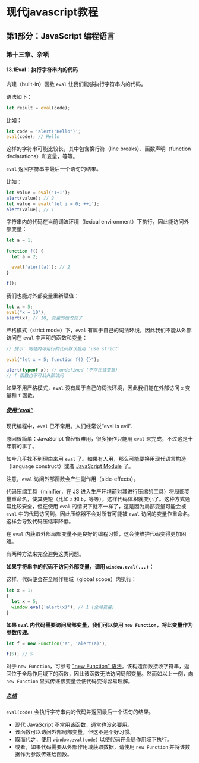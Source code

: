 

# 现代javascript教程

## 第1部分：JavaScript 编程语言

### 第十三章、杂项

#### 13.1Eval：执行字符串内的代码

内建（built-in）函数 `eval` 让我们能够执行字符串内的代码。

语法如下：

```javascript
let result = eval(code);
```

比如：

```javascript
let code = 'alert("Hello")';
eval(code); // Hello
```

这样的字符串可能比较长，其中包含换行符（line breaks）、函数声明（function declarations）和变量，等等。

`eval` 返回字符串中最后一个语句的结果。

比如：

```javascript
let value = eval('1+1');
alert(value); // 2
let value = eval('let i = 0; ++i');
alert(value); // 1
```

字符串内的代码在当前词法环境（lexical environment）下执行，因此能访问外部变量：

```javascript
let a = 1;

function f() {
  let a = 2;

  eval('alert(a)'); // 2
}

f();
```

我们也能对外部变量重新赋值：

```javascript
let x = 5;
eval("x = 10");
alert(x); // 10, 变量的值改变了
```

严格模式（strict mode）下，`eval` 有属于自己的词法环境，因此我们不能从外部访问在 `eval` 中声明的函数和变量：

```javascript
// 提示: 网站内可运行的代码默认启用 'use strict'

eval("let x = 5; function f() {}");

alert(typeof x); // undefined (不存在该变量)
// f 函数也不可从外部访问
```

如果不用严格模式，`eval` 没有属于自己的词法环境，因此我们能在外部访问 `x` 变量和 `f` 函数。

##### [使用“eval”](https://zh.javascript.info/eval#shi-yong-eval)

现代编程中，`eval` 已不常用。人们经常说“eval is evil”.

原因很简单：JavaScript 曾经很难用，很多操作只能用 `eval` 来完成，不过这是十年前的事了。

如今几乎找不到理由来用 `eval` 了。如果有人用，那么可能要换用现代语言构造（language construct）或者 [JavaScript Module](https://zh.javascript.info/modules) 了。

注意，`eval` 访问外部函数会产生副作用（side-effects）。

代码压缩工具（minifier，在 JS 进入生产环境前对其进行压缩的工具）将局部变量重命名，使其更短（比如 `a` 和 `b`，等等），这样代码体积就变小了。这种方式通常比较安全，但在使用 `eval` 的情况下就不一样了，这是因为局部变量可能会被 `eval` 中的代码访问到。因此压缩器不会对所有可能被 `eval` 访问的变量作重命名。这样会导致代码压缩率降低。

在 `eval` 内获取外部局部变量不是良好的编程习惯，这会使维护代码变得更加困难。

有两种方法来完全避免这类问题。

**如果字符串中的代码不访问外部变量，调用 `window.eval(...)`：**

这样，代码便会在全局作用域（global scope）内执行：

```javascript
let x = 1;
{
  let x = 5;
  window.eval('alert(x)'); // 1 (全局变量)
}
```

**如果 `eval` 内代码需要访问局部变量，我们可以使用 `new Function`，将此变量作为参数传递。**

```javascript
let f = new Function('a', 'alert(a)');

f(5); // 5
```

对于 `new Function`，可参考 ["new Function" 语法](https://zh.javascript.info/new-function)。该构造函数接收字符串，返回位于全局作用域下的函数，因此该函数无法访问局部变量。然而如以上一例，向 `new Function` 显式传递该变量会使代码变得容易理解。

##### [总结](https://zh.javascript.info/eval#zong-jie)

`eval(code)` 会执行字符串内的代码并返回最后一个语句的结果。

- 现代 JavaScript 不常用该函数，通常也没必要用。
- 该函数可以访问外部局部变量，但这不是个好习惯。
- 取而代之，使用 `window.eval(code)` 以使代码在全局作用域下执行。
- 或者，如果代码需要从外部作用域获取数据，请使用 `new Function` 并将该数据作为参数传递给函数。

